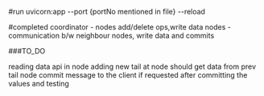 #run uvicorn:app --port {portNo mentioned in file} --reload


#completed
coordinator - nodes add/delete ops,write data 
nodes - communication b/w neighbour nodes, write data and commits


###TO_DO

reading data api in node
adding new tail at node should get data from prev tail node
commit message to the client if requested after committing the values
and testing 
